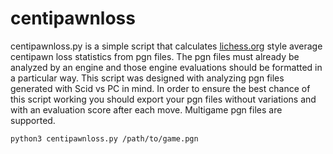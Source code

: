 centipawnloss
=============

centipawnloss.py is a simple script that calculates
[lichess.org](http://lichess.org) style average centipawn loss
statistics from pgn files.  The pgn files must already be analyzed by
an engine and those engine evaluations should be formatted in a
particular way.  This script was designed with analyzing pgn files
generated with Scid vs PC in mind.  In order to ensure the best chance
of this script working you should export your pgn files without
variations and with an evaluation score after each move.  Multigame
pgn files are supported.

    python3 centipawnloss.py /path/to/game.pgn 